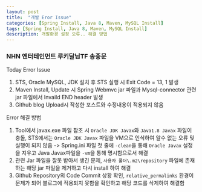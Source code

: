 ```yaml
---
layout: post
title:  "개발 Eror Issue"
categories: [Spring Install, Java 8, Maven, MySQL Install]
tags: [Spring Install, Java 8, Maven, MySQL Install]
description: 개발환경 설정 오류.. 해결 방법
---
```



### NHN 엔터테인먼트 루키달님TF 송종문 ###

Today Error Issue

1. STS, Oracle MySQL, JDK 설치 후 STS 실행 시 Exit Code = 13, 1 발생
2. Maven Install, Update 시 Spring Webmvc jar 파일과 Mysql-connector 관련 jar 파일에서 Invaild END header 발생 
3. Github blog Upload시 작성한 포스트와 수정내용이 적용되지 않음

Error 해결 방법

1. Tool에서 javax.exe 파일 참조 시  `Oracle JDK Javax`와 `Java1.8 Javax` 파일이 충돌, STS에서는 `Oracle JDK Javax` 파일을 VM으로 인식하여 알수 없는 오류 및 실행이 되지 않음 -> Spring.ini 파일 첫 줄에 `-clean`을 통해 `Oracle Javax` 설정을 지우고 Java Javax파일을 `-vm`을 통해 명시함으로서 해결
2. 관련 Jar 파일을 잘못 받아서 생긴 문제, `사용자 폴더\.m2\repository` 파일에 존재하는 해당 jar 파일을 제거하고 다시 install 하여 해결
3. Github Repository의 Code Commit 상황 확인, `relative_permalinks` 환경이 문제가 되어 블로그에 적용되지 못함을 확인하고 해당 코드를 삭제하여 해결함

